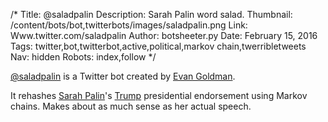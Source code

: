 /*
Title: @saladpalin
Description: Sarah Palin word salad.
Thumbnail: /content/bots/bot,twitterbots/images/saladpalin.png
Link: Www.twitter.com/saladpalin
Author: botsheeter.py
Date: February 15, 2016
Tags: twitter,bot,twitterbot,active,political,markov chain,twerribletweets
Nav: hidden
Robots: index,follow
*/

[@saladpalin](http://www.twitter.com/saladpalin) is a Twitter bot created by [Evan Goldman](https://twitter.com/Www.twitter.com/twerribletweets). 

It rehashes [Sarah Palin](https://en.wikipedia.org/wiki/Sarah_Palin)'s [Trump](https://en.wikipedia.org/wiki/Donald_Trump) presidential endorsement using Markov chains. Makes about as much sense as her actual speech.
